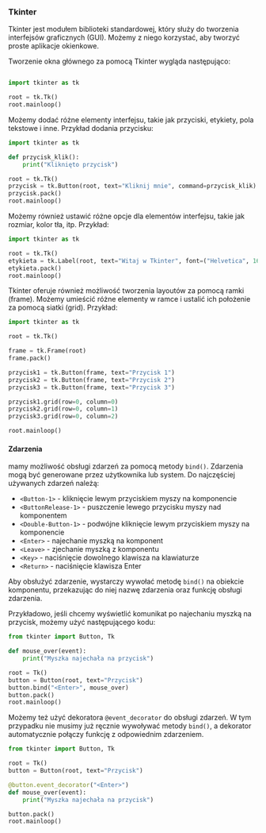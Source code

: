 ### Tkinter
Tkinter jest modułem biblioteki standardowej, który służy do tworzenia interfejsów graficznych (GUI). Możemy z niego korzystać, aby tworzyć proste aplikacje okienkowe.

Tworzenie okna głównego za pomocą Tkinter wygląda następująco:

```python

import tkinter as tk

root = tk.Tk()
root.mainloop()
```

Możemy dodać różne elementy interfejsu, takie jak przyciski, etykiety, pola tekstowe i inne. Przykład dodania przycisku:

```python
import tkinter as tk

def przycisk_klik():
    print("Kliknięto przycisk")

root = tk.Tk()
przycisk = tk.Button(root, text="Kliknij mnie", command=przycisk_klik)
przycisk.pack()
root.mainloop()
```

Możemy również ustawić różne opcje dla elementów interfejsu, takie jak rozmiar, kolor tła, itp. Przykład:

```python
import tkinter as tk

root = tk.Tk()
etykieta = tk.Label(root, text="Witaj w Tkinter", font=("Helvetica", 16), bg="yellow")
etykieta.pack()
root.mainloop()
```

Tkinter oferuje również możliwość tworzenia layoutów za pomocą ramki (frame). Możemy umieścić różne elementy w ramce i ustalić ich położenie za pomocą siatki (grid). Przykład:

```python
import tkinter as tk

root = tk.Tk()

frame = tk.Frame(root)
frame.pack()

przycisk1 = tk.Button(frame, text="Przycisk 1")
przycisk2 = tk.Button(frame, text="Przycisk 2")
przycisk3 = tk.Button(frame, text="Przycisk 3")

przycisk1.grid(row=0, column=0)
przycisk2.grid(row=0, column=1)
przycisk3.grid(row=0, column=2)

root.mainloop()
```

#### Zdarzenia

mamy możliwość obsługi zdarzeń za pomocą metody `bind()`. Zdarzenia mogą być generowane przez użytkownika lub system. Do najczęściej używanych zdarzeń należą:

* `<Button-1>` - kliknięcie lewym przyciskiem myszy na komponencie
* `<ButtonRelease-1>` - puszczenie lewego przycisku myszy nad komponentem
* `<Double-Button-1>` - podwójne kliknięcie lewym przyciskiem myszy na komponencie
* `<Enter>` - najechanie myszką na komponent
* `<Leave>` - zjechanie myszką z komponentu
* `<Key>` - naciśnięcie dowolnego klawisza na klawiaturze
* `<Return>` - naciśnięcie klawisza Enter

Aby obsłużyć zdarzenie, wystarczy wywołać metodę `bind()` na obiekcie komponentu, przekazując do niej nazwę zdarzenia oraz funkcję obsługi zdarzenia.

Przykładowo, jeśli chcemy wyświetlić komunikat po najechaniu myszką na przycisk, możemy użyć następującego kodu:

```python
from tkinter import Button, Tk

def mouse_over(event):
    print("Myszka najechała na przycisk")

root = Tk()
button = Button(root, text="Przycisk")
button.bind("<Enter>", mouse_over)
button.pack()
root.mainloop()
```

Możemy też użyć dekoratora `@event_decorator` do obsługi zdarzeń. W tym przypadku nie musimy już ręcznie wywoływać metody `bind()`, a dekorator automatycznie połączy funkcję z odpowiednim zdarzeniem.

```python
from tkinter import Button, Tk

root = Tk()
button = Button(root, text="Przycisk")

@button.event_decorator("<Enter>")
def mouse_over(event):
    print("Myszka najechała na przycisk")

button.pack()
root.mainloop()
```

